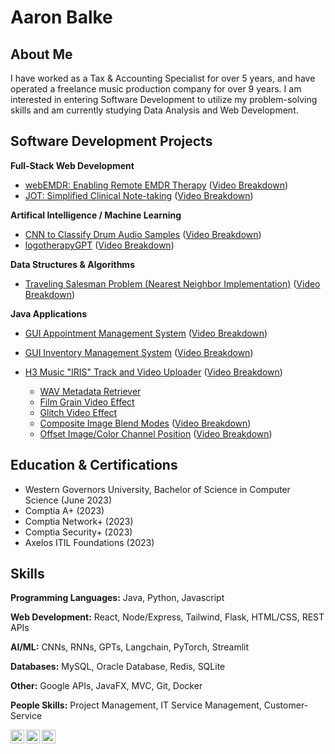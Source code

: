 <h1>Aaron Balke</h1>

<h2>About Me</h2>
I have worked as a Tax & Accounting Specialist for over 5 years, and have operated a freelance music production company for over 9 years. I am interested in entering Software Development to utilize my problem-solving skills and am currently studying Data Analysis and Web Development.

<h2>Software Development Projects</h2>

<b>Full-Stack Web Development</b>
- [webEMDR: Enabling Remote EMDR Therapy](https://github.com/aabalke33/webEMDR) ([Video Breakdown](https://www.youtube.com/watch?v=b-K1dWyCgTg))
- [JOT: Simplified Clinical Note-taking](https://github.com/aabalke33/jotapp-demo) ([Video Breakdown](https://www.youtube.com/watch?v=ugFaNqWu9sk))

<b>Artifical Intelligence / Machine Learning</b>

- [CNN to Classify Drum Audio Samples](https://github.com/aabalke33/drum-audio-classifier) ([Video Breakdown](https://www.youtube.com/watch?v=4DkwWLhBtOo))
- [logotherapyGPT](https://github.com/aabalke33/logotherapyGPT) ([Video Breakdown](https://www.youtube.com/watch?v=P8HKdp_gxko))

<b>Data Structures & Algorithms</b>

- [Traveling Salesman Problem (Nearest Neighbor Implementation)](https://github.com/aabalke33/traveling-salesman-problem/) ([Video Breakdown](https://www.youtube.com/watch?v=30iPiAMeQK8))

<b>Java Applications</b>

- [GUI Appointment Management System](https://github.com/aabalke33/app-mgmt-system) ([Video Breakdown](https://www.youtube.com/watch?v=2H9uRx9bGd8))
- [GUI Inventory Management System](https://github.com/aabalke33/inventory-mgmt-system) ([Video Breakdown](https://www.youtube.com/watch?v=mUjGZXsl3kU))

- [H3 Music "IRIS" Track and Video Uploader](https://github.com/h3music/iris-track-uploader) ([Video Breakdown](https://www.youtube.com/watch?v=DtZYZEKrGsw))
  - [WAV Metadata Retriever](https://github.com/aabalke33/wavfile)
  - [Film Grain Video Effect](https://github.com/aabalke33/film-grain-effect)
  - [Glitch Video Effect](https://github.com/aabalke33/glitch-video-effect)
  - [Composite Image Blend Modes](https://github.com/aabalke33/blend-modes) ([Video Breakdown](https://www.youtube.com/watch?v=mvTyBnEWVW0))
  - [Offset Image/Color Channel Position](https://github.com/aabalke33/rgb-offset) ([Video Breakdown](https://www.youtube.com/watch?v=fP4gSrhVJ30))

<h2>Education & Certifications</h2>

- Western Governors University, Bachelor of Science in Computer Science (June 2023)
- Comptia A+ (2023)
- Comptia Network+ (2023)
- Comptia Security+ (2023)
- Axelos ITIL Foundations (2023)

<h2>Skills</h2>

**Programming Languages:** Java, Python, Javascript

**Web Development:** React, Node/Express, Tailwind, Flask, HTML/CSS, REST APIs

**AI/ML:** CNNs, RNNs, GPTs, Langchain, PyTorch, Streamlit

**Databases:** MySQL, Oracle Database, Redis, SQLite

**Other:** Google APIs, JavaFX, MVC, Git, Docker

**People Skills:** Project Management, IT Service Management, Customer-Service


[<img align="left" alt="AaronBalke | LinkedIn" width="22px" src="https://cdn.jsdelivr.net/npm/simple-icons@v3/icons/gmail.svg" />][email]
[<img align="left" alt="AaronBalke | YouTube" width="22px" src="https://cdn.jsdelivr.net/npm/simple-icons@v3/icons/youtube.svg" />][youtube]
[<img align="left" alt="AaronBalke | LinkedIn" width="22px" src="https://cdn.jsdelivr.net/npm/simple-icons@v3/icons/linkedin.svg" />][linkedin]

[email]: mailto:aabalke33@gmail.com
[youtube]: https://www.youtube.com/@h3music
[linkedin]: https://linkedin.com/in/aaronbalke

<!--
Here are some ideas to get you started:

- 🔭 I’m currently working on ...
- 🌱 I’m currently learning ...
- 👯 I’m looking to collaborate on ...
- 🤔 I’m looking for help with ...
- 💬 Ask me about ...
- 📫 How to reach me: ...
- 😄 Pronouns: ...
- ⚡ Fun fact: ...
-->
